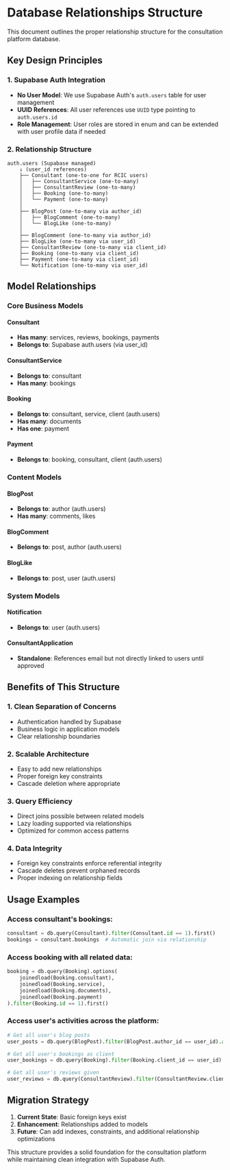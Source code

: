 # Database Relationships Structure

This document outlines the proper relationship structure for the consultation platform database.

## Key Design Principles

### 1. Supabase Auth Integration
- **No User Model**: We use Supabase Auth's `auth.users` table for user management
- **UUID References**: All user references use `UUID` type pointing to `auth.users.id`
- **Role Management**: User roles are stored in enum and can be extended with user profile data if needed

### 2. Relationship Structure

```
auth.users (Supabase managed)
    ↓ (user_id references)
    ├── Consultant (one-to-one for RCIC users)
    │   ├── ConsultantService (one-to-many)
    │   ├── ConsultantReview (one-to-many)
    │   ├── Booking (one-to-many)
    │   └── Payment (one-to-many)
    │
    ├── BlogPost (one-to-many via author_id)
    │   ├── BlogComment (one-to-many)
    │   └── BlogLike (one-to-many)
    │
    ├── BlogComment (one-to-many via author_id)
    ├── BlogLike (one-to-many via user_id)
    ├── ConsultantReview (one-to-many via client_id)
    ├── Booking (one-to-many via client_id)
    ├── Payment (one-to-many via client_id)
    └── Notification (one-to-many via user_id)
```

## Model Relationships

### Core Business Models

#### Consultant
- **Has many**: services, reviews, bookings, payments
- **Belongs to**: Supabase auth.users (via user_id)

#### ConsultantService
- **Belongs to**: consultant
- **Has many**: bookings

#### Booking
- **Belongs to**: consultant, service, client (auth.users)
- **Has many**: documents
- **Has one**: payment

#### Payment
- **Belongs to**: booking, consultant, client (auth.users)

### Content Models

#### BlogPost
- **Belongs to**: author (auth.users)
- **Has many**: comments, likes

#### BlogComment
- **Belongs to**: post, author (auth.users)

#### BlogLike
- **Belongs to**: post, user (auth.users)

### System Models

#### Notification
- **Belongs to**: user (auth.users)

#### ConsultantApplication
- **Standalone**: References email but not directly linked to users until approved

## Benefits of This Structure

### 1. **Clean Separation of Concerns**
- Authentication handled by Supabase
- Business logic in application models
- Clear relationship boundaries

### 2. **Scalable Architecture**
- Easy to add new relationships
- Proper foreign key constraints
- Cascade deletion where appropriate

### 3. **Query Efficiency**
- Direct joins possible between related models
- Lazy loading supported via relationships
- Optimized for common access patterns

### 4. **Data Integrity**
- Foreign key constraints enforce referential integrity
- Cascade deletes prevent orphaned records
- Proper indexing on relationship fields

## Usage Examples

### Access consultant's bookings:
```python
consultant = db.query(Consultant).filter(Consultant.id == 1).first()
bookings = consultant.bookings  # Automatic join via relationship
```

### Access booking with all related data:
```python
booking = db.query(Booking).options(
    joinedload(Booking.consultant),
    joinedload(Booking.service),
    joinedload(Booking.documents),
    joinedload(Booking.payment)
).filter(Booking.id == 1).first()
```

### Access user's activities across the platform:
```python
# Get all user's blog posts
user_posts = db.query(BlogPost).filter(BlogPost.author_id == user_id).all()

# Get all user's bookings as client
user_bookings = db.query(Booking).filter(Booking.client_id == user_id).all()

# Get all user's reviews given
user_reviews = db.query(ConsultantReview).filter(ConsultantReview.client_id == user_id).all()
```

## Migration Strategy

1. **Current State**: Basic foreign keys exist
2. **Enhancement**: Relationships added to models
3. **Future**: Can add indexes, constraints, and additional relationship optimizations

This structure provides a solid foundation for the consultation platform while maintaining clean integration with Supabase Auth.
